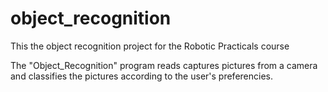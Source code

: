 # object_recognition
This the object recognition project for the Robotic Practicals course

The "Object_Recognition" program reads captures pictures from a camera and classifies the pictures according to the user's preferencies. 
